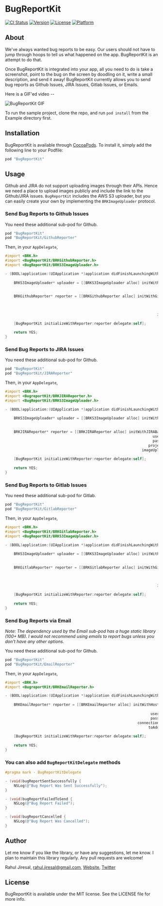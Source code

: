 # BugReportKit

[![CI Status](http://img.shields.io/travis/rahuljiresal/BugReportKit.svg?style=flat)](https://travis-ci.org/rahuljiresal/BugReportKit)
[![Version](https://img.shields.io/cocoapods/v/BugReportKit.svg?style=flat)](http://cocoapods.org/pods/BugReportKit)
[![License](https://img.shields.io/cocoapods/l/BugReportKit.svg?style=flat)](http://cocoapods.org/pods/BugReportKit)
[![Platform](https://img.shields.io/cocoapods/p/BugReportKit.svg?style=flat)](http://cocoapods.org/pods/BugReportKit)

## About

We've always wanted bug reports to be easy. Our users should not have to jump through hoops to tell us what happened on the app. BugReportKit is an attempt to do that.

Once BugReportKit is integrated into your app, all you need to do is take a screenshot, point to the bug on the screen by doodling on it, write a small description, and send it away! BugReportKit currently allows you to send bug reports as Github Issues, JIRA Issues, Gitlab Issues, or Emails.

Here is a GIF'ed video --

![BugReportKit GIF](https://cloud.githubusercontent.com/assets/216346/9147661/06328b94-3d1f-11e5-829f-bbda3ceb9856.gif)

To run the sample project, clone the repo, and run `pod install` from the Example directory first.


## Installation

BugReportKit is available through [CocoaPods](http://cocoapods.org). To install it, simply add the following line to your Podfile:

```ruby
pod "BugReportKit"
```

## Usage

Github and JIRA do not support uploading images through their APIs. Hence we need a place to upload images publicly and include the link to the Github/JIRA issues. `BugReportKit` includes the AWS S3 uploader, but you can easily create your own by implementing the `BRKImageUploader` protocol.

### Send Bug Reports to Github Issues

You need these additional sub-pod for Github.
```ruby
pod "BugReportKit"
pod "BugReportKit/GithubReporter"
```
Then, in your `AppDelegate`, 
```objective-c
#import <BRK.h>
#import <BugReportKit/BRKGithubReporter.h>
#import <BugReportKit/BRKS3ImageUploader.h>
```
```objective-c
- (BOOL)application:(UIApplication *)application didFinishLaunchingWithOptions:(NSDictionary *)launchOptions {
    
    BRKS3ImageUploader* uploader = [[BRKS3ImageUploader alloc] initWithS3AccessKey:S3_ACCESSKEY
                                                                         secretKey:S3_SECRETKEY
                                                                        bucketName:S3_BUCKET];
    BRKGithubReporter* reporter = [[BRKGithubReporter alloc] initWithGithubUsername:GITHUB_USERNAME
                                                                           password:GITHUB_PASSWORD
                                                                         repository:GITHUB_REPO
                                                                              owner:GITHUB_OWNER
                                                                      imageUploader:uploader];
    
    [BugReportKit initializeWithReporter:reporter delegate:self];
    
    return YES;
}
```

### Send Bug Reports to JIRA Issues

You need these additional sub-pod for Github.
```ruby
pod "BugReportKit"
pod "BugReportKit/JIRAReporter"
```
Then, in your `AppDelegate`, 
```objective-c
#import <BRK.h>
#import <BugreportKit/BRKJIRAReporter.h>
#import <BugReportKit/BRKS3ImageUploader.h>
```
```objective-c
- (BOOL)application:(UIApplication *)application didFinishLaunchingWithOptions:(NSDictionary *)launchOptions {
    
    BRKS3ImageUploader* uploader = [[BRKS3ImageUploader alloc] initWithS3AccessKey:S3_ACCESSKEY
                                                                         secretKey:S3_SECRETKEY
                                                                        bucketName:S3_BUCKET];
    BRKJIRAReporter* reporter = [[BRKJIRAReporter alloc] initWithJIRABaseURL:JIRA_URL
                                                                    username:JIRA_USERNAME
                                                                    password:JIRA_PASSWORD
                                                                  projectKey:JIRA_PROJECTKEY
                                                               imageUploader:uploader];
    
    [BugReportKit initializeWithReporter:reporter delegate:self];
    
    return YES;
}
```

### Send Bug Reports to Gitlab Issues

You need these additional sub-pod for Gitlab.
```ruby
pod "BugReportKit"
pod "BugReportKit/GitlabReporter"
```
Then, in your `AppDelegate`, 
```objective-c
#import <BRK.h>
#import <BugReportKit/BRKGitlabReporter.h>
#import <BugReportKit/BRKS3ImageUploader.h>
```
```objective-c
- (BOOL)application:(UIApplication *)application didFinishLaunchingWithOptions:(NSDictionary *)launchOptions {
    
    BRKS3ImageUploader* uploader = [[BRKS3ImageUploader alloc] initWithS3AccessKey:S3_ACCESSKEY
                                                                         secretKey:S3_SECRETKEY
                                                                        bucketName:S3_BUCKET];
    BRKGitlabReporter* reporter = [[BRKGitlabReporter alloc] initWithGitlabUsername:GITLAB_USERNAME
                                                                           password:GITLAB_PASSWORD
                                                                         repository:GITLAB_REPO
                                                                              owner:GITLAB_OWNER
                                                                      imageUploader:uploader];
    
    [BugReportKit initializeWithReporter:reporter delegate:self];
    
    return YES;
}
```


### Send Bug Reports via Email

*Note: The dependency used by the Email sub-pod has a huge static library (100+ MB). I would not recommend using emails to report bugs unless you don't have any other options.*

You need these additional sub-pod for Github.
```ruby
pod "BugReportKit"
pod "BugReportKit/EmailReporter"
```
Then, in your `AppDelegate`, 
```objective-c
#import <BRK.h>
#import <BugreportKit/BRKEmailReporter.h>
```
```objective-c
- (BOOL)application:(UIApplication *)application didFinishLaunchingWithOptions:(NSDictionary *)launchOptions {
    
    BRKEmailReporter* reporter = [[BRKEmailReporter alloc] initWithHostname:EMAIL_HOSTNAME
                                                                       port:EMAIL_HOSTPORT
                                                                   username:EMAIL_USERNAME
                                                                   password:EMAIL_PASSWORD
                                                             connectionType:BRKEmailConnectionTypeClear
                                                                  toAddress:EMAIL_TO];
    
    [BugReportKit initializeWithReporter:reporter delegate:self];
    
    return YES;
}
```

### You can also add `BugReportKitDelegate` methods

```objective-c
#pragma mark - BugReportKitDelegate

- (void)bugReportSentSuccessfully {
    NSLog(@"Bug Report Was Sent Successfully");
}

- (void)bugReportFailedToSend {
    NSLog(@"Bug Report Failed");
}

- (void)bugReportCancelled {
    NSLog(@"Bug Report Was Cancelled");
}

```


## Author

Let me know if you like the library, or have any suggestions, let me know. I plan to maintain this library regularly. Any pull requests are welcome!

Rahul Jiresal, rahul.jiresal@gmail.com, [Website](http://www.rahuljiresal.com), [Twitter](https://www.twitter.com/rahuljiresal)

## License

BugReportKit is available under the MIT license. See the LICENSE file for more info.
